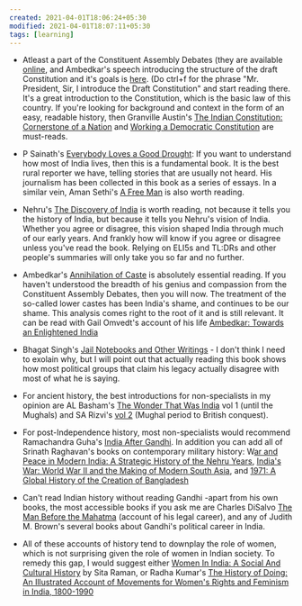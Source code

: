 ```yaml
---
created: 2021-04-01T18:06:24+05:30
modified: 2021-04-01T18:07:11+05:30
tags: [learning]
---
```


 * Atleast a part of the Constituent Assembly Debates (they are available [online](http://parliamentofindia.nic.in/ls/debates/debates.htm), and Ambedkar's speech introducing the structure of the draft Constitution and it's goals is  [here](http://parliamentofindia.nic.in/ls/debates/vol7p1b.htm). (Do ctrl+f for the phrase "Mr. President, Sir, I introduce the Draft Constitution" and start reading there. It's a great introduction to the Constitution, which is the basic law of this country. If you're looking for background and context in the form of an easy, readable history, then Granville Austin's [The Indian Constitution: Cornerstone of a Nation](https://www.goodreads.com/book/show/5385816-the-indian-constitution?from_search=true) and [Working a Democratic Constitution](https://www.goodreads.com/book/show/3728126-working-a-democratic-constitution?from_search=true) are must-reads. 

* P Sainath's [Everybody Loves a Good Drought](https://www.goodreads.com/book/show/547573.Everybody_Loves_a_Good_Drought): If you want to understand how most of India lives, then this is a fundamental book. It is the best rural reporter we have, telling stories that are usually not heard. His journalism has been collected in this book as a series of essays. In a similar vein, Aman Sethi's [A Free Man](https://www.goodreads.com/book/show/13707595-a-free-man?from_search=true) is also worth reading. 

* Nehru's [The Discovery of India](https://www.goodreads.com/book/show/154126.The_Discovery_of_India?from_search=true) is worth reading, not because it tells you the history of India, but because it tells you Nehru's vision of India. Whether you agree or disagree, this vision shaped India through much of our early years. And frankly how will know if you agree or disagree unless you've read the book. Relying on ELI5s and TL:DRs and other people's summaries will only take you so far and no further. 

* Ambedkar's [Annihilation of Caste](https://www.goodreads.com/book/show/8521879-the-annihilation-of-caste?from_search=true) is absolutely essential reading. If you haven't understood the breadth of his genius and compassion from the Constituent Assembly Debates, then you will now. The treatment of the so-called lower castes has been India's shame, and continues to be our shame. This analysis comes right to the root of it and is still relevant. It can be read with Gail Omvedt's account of his life [Ambedkar: Towards an Enlightened India](https://www.goodreads.com/book/show/2639898-ambedkar?from_search=true) 

* Bhagat Singh's [Jail Notebooks and Other Writings](https://www.goodreads.com/book/show/3334037-the-jail-notebook-and-other-writings?ac=1&from_search=true) - I don't think I need to exolain why, but I will point out that actually reading this book shows how most political groups that claim his legacy actually disagree with most of what he is saying. 

* For ancient history, the best introductions for non-specialists in my opinion are AL Basham's [The Wonder That Was India](https://www.goodreads.com/book/show/631246.The_Wonder_That_Was_India?from_search=true) vol 1 (until the Mughals) and SA Rizvi's [vol 2](https://www.goodreads.com/book/show/1986748.The_Wonder_That_Was_India?from_search=true) (Mughal period to British conquest). 

* For post-Independence history, most non-specialists would recommend Ramachandra Guha's [India After Gandhi](https://www.goodreads.com/book/show/356824.India_After_Gandhi?ac=1&from_search=true). In addition you can add all of Srinath Raghavan's books on contemporary military history: W[ar and Peace in Modern India: A Strategic History of the Nehru Years](https://www.goodreads.com/book/show/7749528-war-and-peace-in-modern-india?from_search=true), [India's War: World War II and the Making of Modern South Asia](https://www.goodreads.com/book/show/26240787-india-s-war?from_search=true), and [1971: A Global History of the Creation of Bangladesh](https://www.goodreads.com/book/show/17889783-1971)

* Can't read Indian history without reading Gandhi -apart from his own books, the most accessible books if you ask me are Charles DiSalvo [The Man Before the Mahatma](https://www.goodreads.com/book/show/16085028-the-man-before-the-mahatma?from_search=true) (account of his legal career), and any of Judith M. Brown's several books about Gandhi's political career in India. 

* All of these accounts of history tend to downplay the role of women, which is not surprising given the role of women in Indian society. To remedy this gap, I would suggest either [Women In India: A Social And Cultural History](https://www.goodreads.com/book/show/7645108-women-in-india?from_search=true) by Sita Raman, or Radha Kumar's [The History of Doing: An Illustrated Account of Movements for Women's Rights and Feminism in India, 1800-1990](https://www.goodreads.com/book/show/2046554.The_History_of_Doing?from_search=true)

